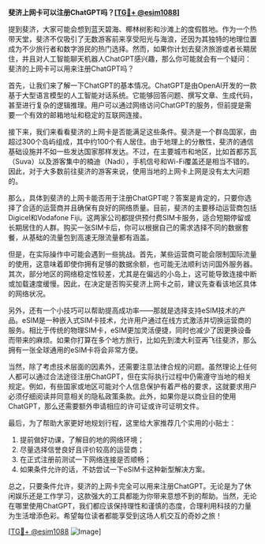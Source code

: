 **斐济上网卡可以注册ChatGPT吗？[[TG💪+ @esim1088](https://t.me/s/esim1088)]**

提到斐济，大家可能会想到蓝天碧海、椰林树影和沙滩上的度假胜地。作为一个热带天堂，斐济不仅吸引了无数游客前来享受阳光与海浪，还因为其独特的地理位置成为不少旅行者和数字游民的热门选择。然而，如果你计划去斐济旅游或者长期居住，并且对人工智能聊天机器人ChatGPT感兴趣，那么你可能就会有一个疑问：斐济的上网卡可以用来注册ChatGPT吗？

首先，让我们来了解一下ChatGPT的基本情况。ChatGPT是由OpenAI开发的一款基于大型语言模型的人工智能对话系统。它能够回答问题、撰写文章、生成代码，甚至进行复杂的逻辑推理。用户可以通过网络访问ChatGPT的服务，但前提是需要一个有效的邮箱地址和稳定的互联网连接。

接下来，我们来看看斐济的上网卡是否能满足这些条件。斐济是一个群岛国家，由超过300个岛屿组成，其中约100个有人居住。由于地理上的分散性，斐济的通信基础设施并不如一些发达国家那样发达。不过，在主要城市和地区，比如首都苏瓦（Suva）以及游客集中的楠迪（Nadi），手机信号和Wi-Fi覆盖还是相当不错的。因此，对于大多数前往斐济的游客来说，使用当地的上网卡上网是没有太大问题的。

那么，具体到斐济的上网卡能否用于注册ChatGPT呢？答案是肯定的，只要你选择了合适的运营商并且确保有良好的网络质量。目前，斐济的主要移动运营商包括Digicel和Vodafone Fiji。这两家公司都提供预付费SIM卡服务，适合短期停留或长期居住的人群。购买一张SIM卡后，你可以根据自己的需求选择不同的数据套餐，从基础的流量包到高速无限流量都有涵盖。

但是，在实际操作中可能会遇到一些挑战。首先，某些运营商可能会限制国际流量的使用，这意味着即使你拥有足够的数据余额，也可能无法顺利访问国外服务器。其次，部分地区的网络稳定性较差，尤其是在偏远的小岛上，这可能导致连接中断或加载速度缓慢。因此，在决定是否购买斐济上网卡之前，建议先查看该地区具体的网络状况。

另外，还有一个小技巧可以帮助提高成功率——那就是选择支持eSIM技术的产品。eSIM是一种嵌入式SIM卡技术，允许用户通过在线方式激活并切换运营商的服务。相比于传统的物理SIM卡，eSIM更加灵活便捷，同时也减少了因更换设备而带来的麻烦。如果你打算在多个地方旅行，比如先到澳大利亚再飞往斐济，那么拥有一张全球通用的eSIM卡将会非常方便。

当然，除了考虑技术层面的因素外，还需要注意法律合规的问题。虽然理论上任何人都可以通过合法途径注册ChatGPT，但在实际执行过程中仍需遵守当地的相关规定。例如，有些国家或地区可能对个人信息保护有着严格的要求，这就要求用户必须仔细阅读并同意相关的隐私政策条款。此外，如果你是以商业目的使用ChatGPT，那么还需要额外申请相应的许可证或许可证明文件。

最后，为了帮助大家更好地规划行程，这里给大家推荐几个实用的小贴士：
1. 提前做好功课，了解目的地的网络环境；
2. 尽量选择信誉良好且评价较高的运营商；
3. 在正式注册前测试一下网络连接是否顺畅；
4. 如果条件允许的话，不妨尝试一下eSIM卡这种新型解决方案。

总之，只要条件允许，斐济的上网卡完全可以用来注册ChatGPT。无论是为了休闲娱乐还是工作学习，这款强大的工具都能为你带来意想不到的帮助。当然，无论在哪里使用ChatGPT，我们都应该保持理性和谨慎的态度，合理利用科技的力量为生活增添色彩。希望每位读者都能享受到这场人机交互的奇妙之旅！

[[TG💪+ @esim1088](https://t.me/s/esim1088) ![Image](https://i.postimg.cc/4NQfJmqS/Snipaste-2025-05-13-00-14-12.png)]